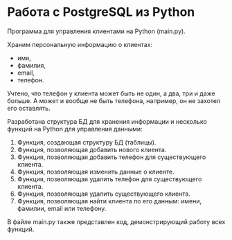 # Работа с PostgreSQL из Python

Программа для управления клиентами на Python (main.py).

Храним персональную информацию о клиентах:

- имя,
- фамилия,
- email,
- телефон.

Учтено, что телефон у клиента может быть не один, а два, три и даже больше. А может и вообще не быть телефона, например, он не захотел его оставлять.

Разработана структура БД для хранения информации и несколько функций на Python для управления данными:

1. Функция, создающая структуру БД (таблицы).
2. Функция, позволяющая добавить нового клиента.
3. Функция, позволяющая добавить телефон для существующего клиента.
4. Функция, позволяющая изменить данные о клиенте.
5. Функция, позволяющая удалить телефон для существующего клиента.
6. Функция, позволяющая удалить существующего клиента.
7. Функция, позволяющая найти клиента по его данным: имени, фамилии, email или телефону.


В файле main.py также представлен код, демонстрирующий работу всех функций.


